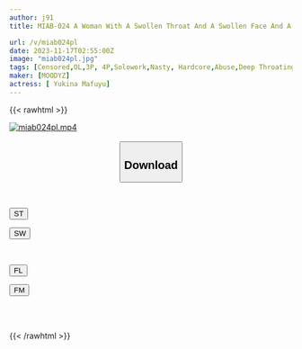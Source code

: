 ```yaml
---
author: j91
title: MIAB-024 A Woman With A Swollen Throat And A Swollen Face And A Pussy Who Trains Her Female Boss In The Esophagus And Gives Birth To Yukina Mafuyu

url: /v/miab024pl
date: 2023-11-17T02:55:00Z
image: "miab024pl.jpg"
tags: [Censored,OL,3P, 4P,Solowork,Nasty, Hardcore,Abuse,Deep Throating	 ]
maker: [MOODYZ]
actress: [ Yukina Mafuyu]
---
```



{{< rawhtml >}}

<div class="video" data-videoid="RLGWdQJ0WQHdQ87">
    <a href="javascript:;">
        <img src="https://my.j91.asia/v/miab024pl/miab024pl.jpg" width="WIDTH" height="HEIGHT" alt="miab024pl.mp4" loading="lazy">
    </a>
</div>

<script type="text/javascript" src="https://j91.asia/asset/on-demand-st.js"></script>

<br>
  <link rel="stylesheet" href="https://j91.asia/asset/bs5.css">
  
  <center>
  <button class="btn btn-primary" type="button" data-bs-toggle="collapse" data-bs-target=".multi-collapse" aria-expanded="false" aria-controls="multiCollapseExample1 multiCollapseExample2"><h2>Download</h2></button></center>
</p>
<div class="row">
  <div class="col">
    <div class="collapse multi-collapse" id="multiCollapseExample1">
      <div class="card card-body">
	      	      <br>
<div class="buttons">  
<p><a href="https://streamtape.to/v/RLGWdQJ0WQHdQ87" target="_blank"><button class="btn-hover color-3"><i class="fa fa-download"></i> ST</button></a></p>
<p><a href="https://sfastwish.com/e66n6fy88l2r" target="_blank"><button class="btn-hover color-2"><i class="fa fa-download"></i> SW</button></a></p></div>
    </div>
  </div>
</div>
  <div class="col">
    <div class="collapse multi-collapse" id="multiCollapseExample2">
      <div class="card card-body">
	      <br>
<div class="buttons">
<p><a href="javascript:;" target="_blank"><button class="btn-hover color-9"><i class="fa fa-download"></i> FL</button></a></p>
<p><a href="javascript:;" target="_blank"><button class="btn-hover color-8"><i class="fa fa-download"></i> FM</button></a></p></div>
<br><br>
      </div>
    </div>
  </div>
</div>

{{< /rawhtml >}}
